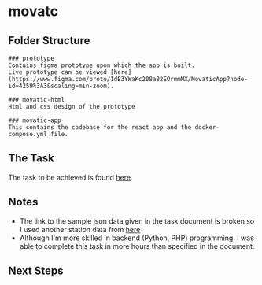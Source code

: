 # movatc

## Folder Structure

    ### prototype
    Contains figma prototype upon which the app is built. 
    Live prototype can be viewed [here](https://www.figma.com/proto/1dB3YWaKc208aB2EOrmmMX/MovaticApp?node-id=4259%3A3&scaling=min-zoom).

    ### movatic-html
    Html and css design of the prototype

    ### movatic-app
    This contains the codebase for the react app and the docker-compose.yml file.

## The Task
The task to be achieved is found [here](https://docs.google.com/document/d/1oRB6marZhpFvr9PEZf9bRNynNTStxzNgvIUQvbxxWLI/edit).

## Notes
- The link to the sample json data given in the task document is broken so I used another station data from [here](https://gbfs.citibikenyc.com/gbfs/en/station_information.json)
- Although I'm more skilled in backend (Python, PHP) programming, I was able to complete this task in more hours than specified in the document.

## Next Steps


